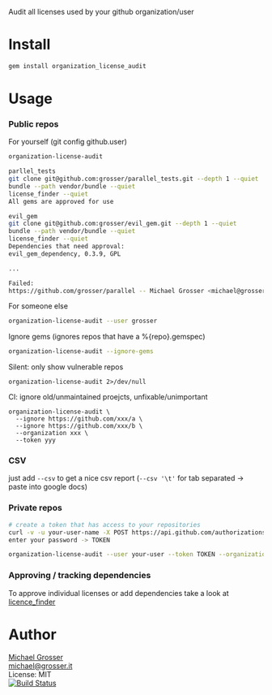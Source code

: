 Audit all licenses used by your github organization/user

Install
=======

```Bash
gem install organization_license_audit
```

Usage
=====

### Public repos
For yourself (git config github.user)
```Bash
organization-license-audit

parllel_tests
git clone git@github.com:grosser/parallel_tests.git --depth 1 --quiet
bundle --path vendor/bundle --quiet
license_finder --quiet
All gems are approved for use

evil_gem
git clone git@github.com:grosser/evil_gem.git --depth 1 --quiet
bundle --path vendor/bundle --quiet
license_finder --quiet
Dependencies that need approval:
evil_gem_dependency, 0.3.9, GPL

...

Failed:
https://github.com/grosser/parallel -- Michael Grosser <michael@grosser.it>
```

For someone else
```Bash
organization-license-audit --user grosser
```

Ignore gems (ignores repos that have a %{repo}.gemspec)
```Bash
organization-license-audit --ignore-gems
```

Silent:  only show vulnerable repos
```
organization-license-audit 2>/dev/null
```

CI: ignore old/unmaintained proejcts, unfixable/unimportant
```
organization-license-audit \
  --ignore https://github.com/xxx/a \
  --ignore https://github.com/xxx/b \
  --organization xxx \
  --token yyy
```

### CSV
just add `--csv` to get a nice csv report (`--csv '\t'` for tab separated -> paste into google docs)

### Private repos

```Bash
# create a token that has access to your repositories
curl -v -u your-user-name -X POST https://api.github.com/authorizations --data '{"scopes":["repo"]}'
enter your password -> TOKEN

organization-license-audit --user your-user --token TOKEN --organization your-organization
```

### Approving / tracking dependencies

To approve individual licenses or add dependencies take a look at [licence_finder](https://github.com/pivotal/LicenseFinder)

Author
======
[Michael Grosser](http://grosser.it)<br/>
michael@grosser.it<br/>
License: MIT<br/>
[![Build Status](https://travis-ci.org/grosser/organization_license_audit.png)](https://travis-ci.org/grosser/organization_license_audit)
